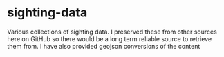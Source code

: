 # sighting-data

Various collections of sighting data. I preserved these from other sources here on GitHub so there would be a long term reliable source to retrieve them from. I have also provided geojson conversions of the content

